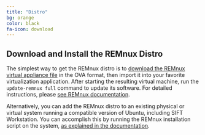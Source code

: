 ```yaml
---
title: "Distro"
bg: orange
color: black
fa-icon: download
---
```


## Download and Install the REMnux Distro

The simplest way to get the REMnux distro is to [download the REMnux virtual appliance file](http://sourceforge.net/projects/remnux/files/version6/remnux-6.0-ova-public.ova/download) in the OVA format, then import it into your favorite virtualization application. After starting the resulting virtual machine, run the `update-remnux full` command to update its software. For detailed instructions, please [see REMnux documentation](https://remnux.org/docs/distro/get/#download-the-remnux-virtual-appliance).

Alternatively, you can add the REMnux distro to an existing physical or virtual system running a compatible version of Ubuntu, including SIFT Workstation. You can accomplish this by running the REMnux installation script on the system, [as explained in the documentation](https://remnux.org/docs/distro/get/#install-remnux-on-an-existing-system).
